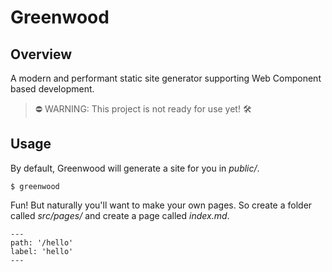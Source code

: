 # Greenwood

## Overview
A modern and performant static site generator supporting Web Component based development.

> ⛔ WARNING: This project is not ready for use yet! 🛠️

## Usage
By default, Greenwood will generate a site for you in _public/_.
```shell
$ greenwood
```

Fun!  But naturally you'll want to make your own pages.  So create a folder called _src/pages/_ and create a page called _index.md_.
```shell
---
path: '/hello'
label: 'hello'
---